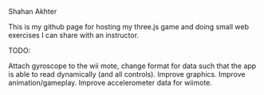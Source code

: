 Shahan Akhter

This is my github page for hosting my three.js game and doing small web exercises I can share with an instructor.

TODO:

Attach gyroscope to the wii mote, change format for data such that the app is able to read dynamically (and all controls).
Improve graphics.
Improve animation/gameplay.
Improve accelerometer data for wiimote.
